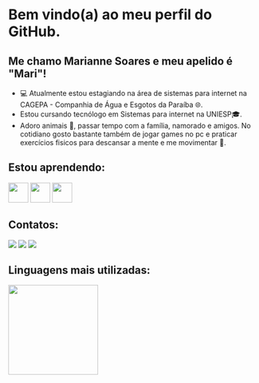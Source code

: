 # Bem vindo(a) ao meu perfil do GitHub.
## Me chamo Marianne Soares e meu apelido é "Mari"!



- 💻 Atualmente estou estagiando na área de sistemas para internet na CAGEPA - Companhia de Água e Esgotos da Paraíba 🌐. 
- Estou cursando tecnólogo em Sistemas para internet na UNIESP🎓.
- Adoro animais 🐾, passar tempo com a família, namorado e amigos. No cotidiano gosto bastante também de jogar games no pc e praticar exercícios fisicos para descansar a mente e me movimentar 💪. 

## Estou aprendendo:

<img src="https://cdn.jsdelivr.net/gh/devicons/devicon/icons/java/java-original.svg" width="40" height="40"/> <img src="https://cdn.jsdelivr.net/gh/devicons/devicon/icons/git/git-original.svg" width="40" height="40"/> <img src="https://cdn.jsdelivr.net/gh/devicons/devicon/icons/python/python-original.svg" widht="40" height="40"/>

## Contatos: 
<div>
<a href="https://instagram.com/mariannesoaresb" target="_blank"><img src="https://img.shields.io/badge/-Instagram-%23E4405F?style=for-the-badge&logo=instagram&logoColor=white" target="_blank"></a>
<a href = "mailto:contato@marianneesoares@gmail.com"><img src="https://img.shields.io/badge/Gmail-D14836?style=for-the-badge&logo=gmail&logoColor=white" target="_blank"></a>
<a href="https://www.linkedin.com/in/marianne-soares/" target="_blank"><img src="https://img.shields.io/badge/-LinkedIn-%230077B5?style=for-the-badge&logo=linkedin&logoColor=white" target="_blank"></a>   
</div>

## Linguagens mais utilizadas: 
<div>
<a href="https://github.com/MarianneSoares">
<img height="180em" src="https://github-readme-stats.vercel.app/api/top-langs/?username=MarianneSoares&layout=compact&langs_count=7&theme=dracula"/>
</div>


